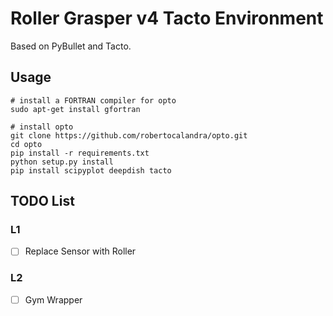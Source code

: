 # Roller Grasper v4 Tacto Environment

Based on PyBullet and Tacto. 

## Usage

```
# install a FORTRAN compiler for opto
sudo apt-get install gfortran

# install opto
git clone https://github.com/robertocalandra/opto.git
cd opto
pip install -r requirements.txt
python setup.py install
pip install scipyplot deepdish tacto
```

## TODO List

### L1

- [ ] Replace Sensor with Roller

### L2

- [ ] Gym Wrapper